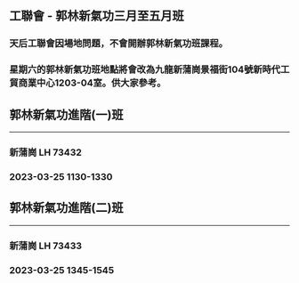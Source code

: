 ## 工聯會 - 郭林新氣功三月至五月班 

### 天后工聯會因場地問題，不會開辦郭林新氣功班課程。

### 星期六的郭林新氣功班地點將會改為九龍新蒲崗景福街104號新時代工貿商業中心1203-04室。供大家參考。


## 郭林新氣功進階(一)班
---------------------
### 新蒲崗 LH 73432
### 2023-03-25 1130-1330


## 郭林新氣功進階(二)班
---------------------
### 新蒲崗 LH 73433
### 2023-03-25 1345-1545






